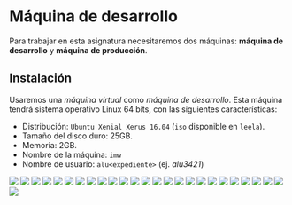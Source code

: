 # Máquina de desarrollo

Para trabajar en esta asignatura necesitaremos dos máquinas: **máquina de desarrollo** y **máquina de producción**.

## Instalación

Usaremos una *máquina virtual* como *máquina de desarrollo*. Esta máquina tendrá sistema operativo Linux 64 bits, con las siguientes características:

- Distribución: `Ubuntu Xenial Xerus 16.04` (`iso` disponible en `leela`).
- Tamaño del disco duro: 25GB.
- Memoria: 2GB.
- Nombre de la máquina: `imw`
- Nombre de usuario: `alu<expediente>` (ej. *alu3421*)

![](img/01-ubuntu_installation.png)
![](img/02-ubuntu_installation.png)
![](img/03-ubuntu_installation.png)
![](img/04-ubuntu_installation.png)
![](img/05-ubuntu_installation.png)
![](img/06-ubuntu_installation.png)
![](img/07-ubuntu_installation.png)
![](img/08-ubuntu_installation.png)
![](img/09-ubuntu_installation.png)
![](img/10-ubuntu_installation.png)
![](img/11-ubuntu_installation.png)
![](img/12-ubuntu_installation.png)
![](img/13-ubuntu_installation.png)
![](img/14-ubuntu_installation.png)
![](img/15-ubuntu_installation.png)
![](img/16-ubuntu_installation.png)
![](img/17-ubuntu_installation.png)
![](img/18-ubuntu_installation.png)
![](img/19-ubuntu_installation.png)
![](img/20-ubuntu_installation.png)
![](img/21-ubuntu_installation.png)
![](img/22-ubuntu_installation.png)
![](img/23-ubuntu_installation.png)
![](img/24-ubuntu_installation.png)
![](img/25-ubuntu_installation.png)
![](img/26-ubuntu_installation.png)

